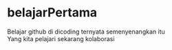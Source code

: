 # belajarPertama
Belajar github di dicoding ternyata semenyenangkan itu <br>
Yang kita pelajari sekarang kolaborasi
